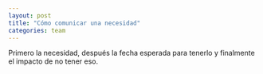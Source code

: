 ```yaml
---
layout: post
title: "Cómo comunicar una necesidad"
categories: team
---
```


Primero la necesidad, después la fecha esperada para tenerlo y<!--more--> finalmente el impacto de no tener eso.
